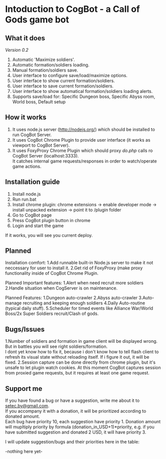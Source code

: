 Intoduction to CogBot - a Call of Gods game bot
=====================

What it does
------------

_Version 0.2_  
1. Automatic 'Maximize soldiers'.  
2. Automatic formation/soldiers loading.  
3. Manual formation/soldiers save.  
4. User interface to configure save/load/maximize options.  
5. User interface to show current formation/soldiers.  
6. User interface to save current formation/soldiers.  
7. User interface to show automatical formation/soldiers loading alerts.  
8. Supports save/load for: Specific Dungeon boss, Specific Abyss room, World boss, Default setup  

How it works
------------

1. It uses node.js server (http://nodejs.org/) which should be installed to run CogBot Server.
2. It uses CogBot Chrome Plugin to provide user interface (it works as viewport to CogBot Server).
3. It uses FoxyProxy Chrome Plugin which should proxy *do.php* calls ro CogBot Server (localhost:3333).  
It catches internal game requests/responses in order to watch/operate game actions. 

Installation guide
------------------

1. Install node.js
2. Run run.bat
3. Install chrome plugin: chrome extensions -> enable developer mode -> install unpacked extension -> point it to /plugin folder
4. Go to CogBot page
5. Press CogBot plugin button in chrome
6. Login and start the game

If it works, you will see you current deploy.

Planned
-------

Installation comfort:
1.Add runnable built-in Node.js server to make it not neccessary for user to install it.
2.Get rid of FoxyProxy (make proxy functionality inside of CogBot Chrome Plugin.

Planned Important features:
1.Alert when need recruit more soldiers
2.Handle situation when CogServer is on maintenance.

Planned Features:
1.Dungeon auto-crawler
2.Abyss auto-crawler
3.Auto-manage recruiting and keeping enough soldiers
4.Daily Auto-routine (typical daily stuff).
5.Scheduler for timed events like Alliance War/World Boss/2x Super Soldiers recruit/Clash of gods.


Bugs/Issues
-----------

1.Number of soldiers and formation in game client will be displayed wrong. But in battles you will see right soldiers/formation.  
I dont yet know how to fix it, because i don't know how to tell flash client to refresh its visual state without reloading itself.
If i figure it out, it will be fixed.
2.Session capture can be done directly from chrome plugin, but it's unsafe to let plugin watch cookies. At this moment
CogBot captures session from proxied game requests, but it requires at least one game request.

Support me
----------

If you have found a bug or have a suggestion, write me about it to setec.by@gmail.com.  
If you accompany it with a donation, it will be prioritized according to donated amount.  
Each bug have priority 10, each suggestion have priority 1.
Donation amount will mupltiply priority by formula (donation_in_USD+1)*priority, e.g. if you have submitted suggestion and donated 2 USD, it will have priority 3.

I will update suggestion/bugs and their priorities here in the table:

-nothing here yet-


